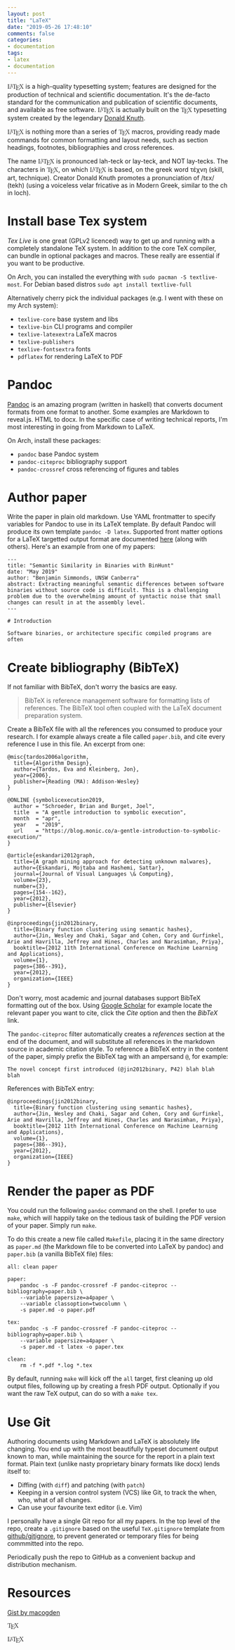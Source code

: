 ```yaml
---
layout: post
title: "LaTeX"
date: "2019-05-26 17:48:10"
comments: false
categories:
- documentation
tags:
- latex
- documentation
---
```


<span class="texhtml" style="font-family: 'CMU Serif', cmr10, LMRoman10-Regular, 'Latin Modern Math', 'Nimbus Roman No9 L', 'Times New Roman', Times, serif;">L<span style="text-transform: uppercase; font-size: 0.75em; vertical-align: 0.25em; margin-left: -0.36em; margin-right: -0.15em; line-height: 1ex;">a</span>T<span style="text-transform: uppercase; vertical-align: -0.5ex; margin-left: -0.1667em; margin-right: -0.125em; line-height: 1ex;">e</span>X</span> is a high-quality typesetting system; features are designed for the production of technical and scientific documentation. It's the de-facto standard for the communication and publication of scientific documents, and available as free software. <span class="texhtml" style="font-family: 'CMU Serif', cmr10, LMRoman10-Regular, 'Latin Modern Math', 'Nimbus Roman No9 L', 'Times New Roman', Times, serif;">L<span style="text-transform: uppercase; font-size: 0.75em; vertical-align: 0.25em; margin-left: -0.36em; margin-right: -0.15em; line-height: 1ex;">a</span>T<span style="text-transform: uppercase; vertical-align: -0.5ex; margin-left: -0.1667em; margin-right: -0.125em; line-height: 1ex;">e</span>X</span> is actually built on the <span class="texhtml" style="font-family: 'CMU Serif', cmr10, LMRoman10-Regular, 'Latin Modern Math', 'Nimbus Roman No9 L', 'Times New Roman', Times, serif;">T<span style="text-transform: uppercase; vertical-align: -0.5ex; margin-left: -0.1667em; margin-right: -0.125em; line-height: 1ex;">e</span>X</span> typesetting system created by the legendary [Donald Knuth](https://en.wikipedia.org/wiki/Donald_Knuth).

<span class="texhtml" style="font-family: 'CMU Serif', cmr10, LMRoman10-Regular, 'Latin Modern Math', 'Nimbus Roman No9 L', 'Times New Roman', Times, serif;">L<span style="text-transform: uppercase; font-size: 0.75em; vertical-align: 0.25em; margin-left: -0.36em; margin-right: -0.15em; line-height: 1ex;">a</span>T<span style="text-transform: uppercase; vertical-align: -0.5ex; margin-left: -0.1667em; margin-right: -0.125em; line-height: 1ex;">e</span>X</span> is nothing more than a series of <span class="texhtml" style="font-family: 'CMU Serif', cmr10, LMRoman10-Regular, 'Latin Modern Math', 'Nimbus Roman No9 L', 'Times New Roman', Times, serif;">T<span style="text-transform: uppercase; vertical-align: -0.5ex; margin-left: -0.1667em; margin-right: -0.125em; line-height: 1ex;">e</span>X</span> macros, providing ready made commands for common formatting and layout needs, such as section headings, footnotes, bibliographies and cross references.


The name <span class="texhtml" style="font-family: 'CMU Serif', cmr10, LMRoman10-Regular, 'Latin Modern Math', 'Nimbus Roman No9 L', 'Times New Roman', Times, serif;">L<span style="text-transform: uppercase; font-size: 0.75em; vertical-align: 0.25em; margin-left: -0.36em; margin-right: -0.15em; line-height: 1ex;">a</span>T<span style="text-transform: uppercase; vertical-align: -0.5ex; margin-left: -0.1667em; margin-right: -0.125em; line-height: 1ex;">e</span>X</span> is pronounced lah-teck or lay-teck, and NOT lay-tecks. The characters in <span class="texhtml" style="font-family: 'CMU Serif', cmr10, LMRoman10-Regular, 'Latin Modern Math', 'Nimbus Roman No9 L', 'Times New Roman', Times, serif;">T<span style="text-transform: uppercase; vertical-align: -0.5ex; margin-left: -0.1667em; margin-right: -0.125em; line-height: 1ex;">e</span>X</span>, on which <span class="texhtml" style="font-family: 'CMU Serif', cmr10, LMRoman10-Regular, 'Latin Modern Math', 'Nimbus Roman No9 L', 'Times New Roman', Times, serif;">L<span style="text-transform: uppercase; font-size: 0.75em; vertical-align: 0.25em; margin-left: -0.36em; margin-right: -0.15em; line-height: 1ex;">a</span>T<span style="text-transform: uppercase; vertical-align: -0.5ex; margin-left: -0.1667em; margin-right: -0.125em; line-height: 1ex;">e</span>X</span> is based, on the greek word τέχνη (skill, art, technique). Creator Donald Knuth promotes a pronunciation of /tɛx/ (tekh) (using a voiceless velar fricative as in Modern Greek, similar to the ch in loch).



# Install base Tex system

*Tex Live* is one great (GPLv2 licenced) way to get up and running with a completely standalone TeX system. In addition to the core TeX compiler, can bundle in optional packages and macros. These really are essential if you want to be productive.

On Arch, you can installed the everything with `sudo pacman -S textlive-most`. For Debian based distros `sudo apt install textlive-full`

Alternatively cherry pick the individual packages (e.g. I went with these on my Arch system):

* `texlive-core` base system and libs
* `texlive-bin` CLI programs and compiler
* `texlive-latexextra` LaTeX macros
* `texlive-publishers`
* `texlive-fontsextra` fonts
* `pdflatex` for rendering LaTeX to PDF



# Pandoc

[Pandoc](https://pandoc.org/) is an amazing program (written in haskell) that converts document formats from one format to another. Some examples are Markdown to reveal.js. HTML to docx. In the specific case of writing technical reports, I'm most interesting in going from Markdown to LaTeX.


On Arch, install these packages:

* `pandoc` base Pandoc system
* `pandoc-citeproc` bibliography support
* `pandoc-crossref` cross referencing of figures and tables



# Author paper

Write the paper in plain old markdown. Use YAML frontmatter to specify variables for Pandoc to use in its LaTeX template. By default Pandoc will produce its own template `pandoc -D latex`. Supported front matter options for a LaTeX targetted output format are documented [here](https://pandoc.org/MANUAL.html#variables-for-latex) (along with others). Here's an example from one of my papers:

    ---
    title: "Semantic Similarity in Binaries with BinHunt"
    date: "May 2019"
    author: "Benjamin Simmonds, UNSW Canberra"
    abstract: Extracting meaningful semantic differences between software binaries without source code is difficult. This is a challenging problem due to the overwhelming amount of syntactic noise that small changes can result in at the assembly level.
    ---
    
    # Introduction
    
    Software binaries, or architecture specific compiled programs are often 



# Create bibliography (BibTeX)

If not familiar with BibTeX, don't worry the basics are easy.

> BibTeX is reference management software for formatting lists of references. The BibTeX tool often coupled with the LaTeX document preparation system.

Create a BibTeX file with all the references you consumed to produce your research. I for example always create a file called `paper.bib`, and cite every reference I use in this file. An excerpt from one:


    @misc{tardos2006algorithm,
      title={Algorithm Design},
      author={Tardos, Eva and Kleinberg, Jon},
      year={2006},
      publisher={Reading (MA): Addison-Wesley}
    }
    
    @ONLINE {symbolicexecution2019,
      author = "Schroeder, Brian and Burget, Joel",
      title  = "A gentle introduction to symbolic execution",
      month  = "apr",
      year   = "2019",
      url    = "https://blog.monic.co/a-gentle-introduction-to-symbolic-execution/"
    }
    
    @article{eskandari2012graph,
      title={A graph mining approach for detecting unknown malwares},
      author={Eskandari, Mojtaba and Hashemi, Sattar},
      journal={Journal of Visual Languages \& Computing},
      volume={23},
      number={3},
      pages={154--162},
      year={2012},
      publisher={Elsevier}
    }
    
    @inproceedings{jin2012binary,
      title={Binary function clustering using semantic hashes},
      author={Jin, Wesley and Chaki, Sagar and Cohen, Cory and Gurfinkel, Arie and Havrilla, Jeffrey and Hines, Charles and Narasimhan, Priya},
      booktitle={2012 11th International Conference on Machine Learning and Applications},
      volume={1},
      pages={386--391},
      year={2012},
      organization={IEEE}
    }

Don't worry, most academic and journal databases support BibTeX formatting out of the box. Using [Google Scholar](https://scholar.google.com.au/) for example locate the relevant paper you want to cite, click the *Cite* option and then the *BibTeX* link.

The `pandoc-citeproc` filter automatically creates a *references* section at the end of the document, and will substitute all references in the markdown source in academic citation style. To reference a BibTeX entry in the content of the paper, simply prefix the BibTeX tag with an ampersand `@`, for example:

    The novel concept first introduced (@jin2012binary, P42) blah blah blah

References with BibTeX entry:

    @inproceedings{jin2012binary,
      title={Binary function clustering using semantic hashes},
      author={Jin, Wesley and Chaki, Sagar and Cohen, Cory and Gurfinkel, Arie and Havrilla, Jeffrey and Hines, Charles and Narasimhan, Priya},
      booktitle={2012 11th International Conference on Machine Learning and Applications},
      volume={1},
      pages={386--391},
      year={2012},
      organization={IEEE}
    }



# Render the paper as PDF

You could run the following `pandoc` command on the shell. I prefer to use `make`, which will happily take on the tedious task of building the PDF version of your paper. Simply run `make`.

To do this create a new file called `Makefile`, placing it in the same directory as `paper.md` (the Markdown file to be converted into LaTeX by pandoc) and `paper.bib` (a vanilla BibTeX file) files:

    all: clean paper
    
    paper:
    	pandoc -s -F pandoc-crossref -F pandoc-citeproc --bibliography=paper.bib \
    	--variable papersize=a4paper \
    	--variable classoption=twocolumn \
    	-s paper.md -o paper.pdf
    
    tex:
    	pandoc -s -F pandoc-crossref -F pandoc-citeproc --bibliography=paper.bib \
    	--variable papersize=a4paper \
    	-s paper.md -t latex -o paper.tex
    
    clean:
    	rm -f *.pdf *.log *.tex

By default, running `make` will kick off the `all` target, first cleaning up old output files, following up by creating a fresh PDF output. Optionally if you want the raw TeX output, can do so with a `make tex`.


# Use Git

Authoring documents using Markdown and LaTeX is absolutely life changing. You end up with the most beautifully typeset document output known to man, while maintaining the source for the report in a plain text format. Plain text (unlike nasty proprietary binary formats like docx) lends itself to:

* Diffing (with `diff`) and patching (with `patch`)
* Keeping in a version control system (VCS) like Git, to track the when, who, what of all changes.
* Can use your favourite text editor (i.e. Vim)

I personally have a single Git repo for all my papers. In the top level of the repo, create a `.gitignore` based on the useful `TeX.gitignore` template from [github/gitignore](https://github.com/github/gitignore), to prevent generated or temporary files for being commmitted into the repo.

Periodically push the repo to GitHub as a convenient backup and distribution mechanism.



# Resources

[Gist by macogden](https://gist.github.com/maxogden/97190db73ac19fc6c1d9beee1a6e4fc8)

<span class="texhtml" style="font-family: 'CMU Serif', cmr10, LMRoman10-Regular, 'Latin Modern Math', 'Nimbus Roman No9 L', 'Times New Roman', Times, serif;">T<span style="text-transform: uppercase; vertical-align: -0.5ex; margin-left: -0.1667em; margin-right: -0.125em; line-height: 1ex;">e</span>X</span>

<span class="texhtml" style="font-family: 'CMU Serif', cmr10, LMRoman10-Regular, 'Latin Modern Math', 'Nimbus Roman No9 L', 'Times New Roman', Times, serif;">L<span style="text-transform: uppercase; font-size: 0.75em; vertical-align: 0.25em; margin-left: -0.36em; margin-right: -0.15em; line-height: 1ex;">a</span>T<span style="text-transform: uppercase; vertical-align: -0.5ex; margin-left: -0.1667em; margin-right: -0.125em; line-height: 1ex;">e</span>X</span>


